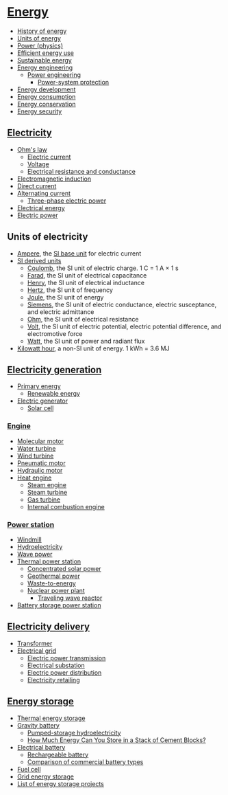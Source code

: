 # [Energy](https://en.wikipedia.org/wiki/Energy)
- [History of energy](https://en.wikipedia.org/wiki/History_of_energy)
- [Units of energy](https://en.wikipedia.org/wiki/Units_of_energy)
- [Power (physics)](https://en.wikipedia.org/wiki/Power_%28physics%29)
- [Efficient energy use](https://en.wikipedia.org/wiki/Efficient_energy_use)
- [Sustainable energy](https://en.wikipedia.org/wiki/Sustainable_energy)
- [Energy engineering](https://en.wikipedia.org/wiki/Energy_engineering)
  - [Power engineering](https://en.wikipedia.org/wiki/Power_engineering)
    - [Power-system protection](https://en.wikipedia.org/wiki/Power-system_protection)
- [Energy development](https://en.wikipedia.org/wiki/Energy_development)
- [Energy consumption](https://en.wikipedia.org/wiki/Energy_consumption)
- [Energy conservation](https://en.wikipedia.org/wiki/Energy_conservation)
- [Energy security](https://en.wikipedia.org/wiki/Energy_security)

## [Electricity](https://en.wikipedia.org/wiki/Electricity)
- [Ohm's law](https://en.wikipedia.org/wiki/Ohm%27s_law)
   - [Electric current](https://en.wikipedia.org/wiki/Electric_current)
   - [Voltage](https://en.wikipedia.org/wiki/Voltage)
   - [Electrical resistance and conductance](https://en.wikipedia.org/wiki/Electrical_resistance_and_conductance)
- [Electromagnetic induction](https://en.wikipedia.org/wiki/Electromagnetic_induction)
- [Direct current](https://en.wikipedia.org/wiki/Direct_current)
- [Alternating current](https://en.wikipedia.org/wiki/Alternating_current)
  - [Three-phase electric power](https://en.wikipedia.org/wiki/Three-phase_electric_power)
- [Electrical energy](https://en.wikipedia.org/wiki/Electrical_energy)
- [Electric power](https://en.wikipedia.org/wiki/Electric_power)

## Units of electricity
- [Ampere](https://en.wikipedia.org/wiki/Ampere), the [SI base unit](https://en.wikipedia.org/wiki/SI_base_unit) for electric current
- [SI derived units](https://en.wikipedia.org/wiki/SI_derived_unit)
  - [Coulomb](https://en.wikipedia.org/wiki/Coulomb), the SI unit of electric charge. 1 C = 1 A × 1 s
  - [Farad](https://en.wikipedia.org/wiki/Farad), the SI unit of electrical capacitance
  - [Henry](https://en.wikipedia.org/wiki/Henry_%28unit%29), the SI unit of electrical inductance
  - [Hertz](https://en.wikipedia.org/wiki/Hertz), the SI unit of frequency
  - [Joule](https://en.wikipedia.org/wiki/Joule), the SI unit of energy
  - [Siemens](https://en.wikipedia.org/wiki/Siemens_%28unit%29), the SI unit of electric conductance, electric susceptance, and electric admittance
  - [Ohm](https://en.wikipedia.org/wiki/Ohm), the SI unit of electrical resistance
  - [Volt](https://en.wikipedia.org/wiki/Volt), the SI unit of electric potential, electric potential difference, and electromotive force
  - [Watt](https://en.wikipedia.org/wiki/Watt), the SI unit of power and radiant flux
- [Kilowatt hour](https://en.wikipedia.org/wiki/Kilowatt_hour), a non-SI unit of energy. 1 kWh = 3.6 MJ

## [Electricity generation](https://en.wikipedia.org/wiki/Electricity_generation)
- [Primary energy](https://en.wikipedia.org/wiki/Primary_energy)
  - [Renewable energy](https://en.wikipedia.org/wiki/Renewable_energy)
- [Electric generator](https://en.wikipedia.org/wiki/Electric_generator)
  - [Solar cell](https://en.wikipedia.org/wiki/Solar_cell)

### [Engine](https://en.wikipedia.org/wiki/Engine)
- [Molecular motor](https://en.wikipedia.org/wiki/Molecular_motor)
- [Water turbine](https://en.wikipedia.org/wiki/Water_turbine)
- [Wind turbine](https://en.wikipedia.org/wiki/Wind_turbine)
- [Pneumatic motor](https://en.wikipedia.org/wiki/Pneumatic_motor)
- [Hydraulic motor](https://en.wikipedia.org/wiki/Hydraulic_motor)
- [Heat engine](https://en.wikipedia.org/wiki/Heat_engine)
  - [Steam engine](https://en.wikipedia.org/wiki/Steam_engine)
  - [Steam turbine](https://en.wikipedia.org/wiki/Steam_turbine)
  - [Gas turbine](https://en.wikipedia.org/wiki/Gas_turbine)
  - [Internal combustion engine](https://en.wikipedia.org/wiki/Internal_combustion_engine)

### [Power station](https://en.wikipedia.org/wiki/Power_station)
- [Windmill](https://en.wikipedia.org/wiki/Windmill)
- [Hydroelectricity](https://en.wikipedia.org/wiki/Hydroelectricity)
- [Wave power](https://en.wikipedia.org/wiki/Wave_power)
- [Thermal power station](https://en.wikipedia.org/wiki/Thermal_power_station)
  - [Concentrated solar power](https://en.wikipedia.org/wiki/Concentrated_solar_power)
  - [Geothermal power](https://en.wikipedia.org/wiki/Geothermal_power)
  - [Waste-to-energy](https://en.wikipedia.org/wiki/Waste-to-energy)
  - [Nuclear power plant](https://en.wikipedia.org/wiki/Nuclear_power_plant)
    - [Traveling wave reactor](https://en.wikipedia.org/wiki/Traveling_wave_reactor)
- [Battery storage power station](https://en.wikipedia.org/wiki/Battery_storage_power_station)

## [Electricity delivery](https://en.wikipedia.org/wiki/Electricity_delivery)
- [Transformer](https://en.wikipedia.org/wiki/Transformer)
- [Electrical grid](https://en.wikipedia.org/wiki/Electrical_grid)
  - [Electric power transmission](https://en.wikipedia.org/wiki/Electric_power_transmission)
  - [Electrical substation](https://en.wikipedia.org/wiki/Electrical_substation)
  - [Electric power distribution](https://en.wikipedia.org/wiki/Electric_power_distribution)
  - [Electricity retailing](https://en.wikipedia.org/wiki/Electricity_retailing)

## [Energy storage](https://en.wikipedia.org/wiki/Energy_storage)
- [Thermal energy storage](https://en.wikipedia.org/wiki/Thermal_energy_storage)
- [Gravity battery](https://en.wikipedia.org/wiki/Gravity_battery)
  - [Pumped-storage hydroelectricity](https://en.wikipedia.org/wiki/Pumped-storage_hydroelectricity)
  - [How Much Energy Can You Store in a Stack of Cement Blocks?](https://www.wired.com/story/battery-built-from-concrete/)
- [Electrical battery](https://en.wikipedia.org/wiki/Electric_battery)
  - [Rechargeable battery](https://en.wikipedia.org/wiki/Rechargeable_battery)
  - [Comparison of commercial battery types](https://en.wikipedia.org/wiki/Comparison_of_commercial_battery_types)
- [Fuel cell](https://en.wikipedia.org/wiki/Fuel_cell)
- [Grid energy storage](https://en.wikipedia.org/wiki/Grid_energy_storage)
- [List of energy storage projects](https://en.wikipedia.org/wiki/List_of_energy_storage_projects)
